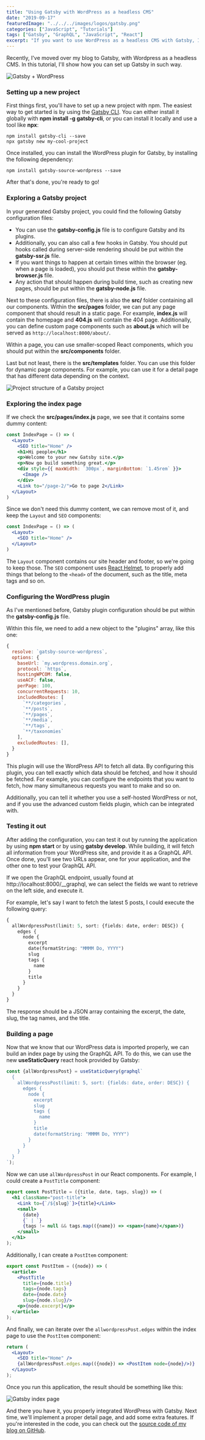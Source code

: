 ```yaml
---
title: "Using Gatsby with WordPress as a headless CMS"
date: "2019-09-17"
featuredImage: "../../../images/logos/gatsby.png"
categories: ["JavaScript", "Tutorials"]
tags: ["Gatsby", "GraphQL", "JavaScript", "React"]
excerpt: "If you want to use WordPress as a headless CMS with Gatsby, I'll demonstrate how you can achieve this in this tutorial."
---
```


Recently, I've moved over my blog to Gatsby, with Wordpress as a headless CMS. In this tutorial, I'll show how you can set up Gatsby in such way.

![Gatsby + WordPress](content/posts/2019/2019-09-17-using-gatsby-with-wordpress-as-a-headless-cms/images/gatsby-wordpress.png)

### Setting up a new project

First things first, you'll have to set up a new project with npm. The easiest way to get started is by using the [Gatsby CLI](https://www.gatsbyjs.org/docs/gatsby-cli/). You can either install it globally with **npm install -g gatsby-cli**, or you can install it locally and use a tool like **npx**:

```
npm install gatsby-cli --save
npx gatsby new my-cool-project
```

Once installed, you can install the WordPress plugin for Gatsby, by installing the following dependency:

```
npm install gatsby-source-wordpress --save
```

After that's done, you're ready to go!

### Exploring a Gatsby project

In your generated Gatsby project, you could find the following Gatsby configuration files:

- You can use the **gatsby-config.js** file is to configure Gatsby and its plugins.
- Additionally, you can also call a few hooks in Gatsby. You should put hooks called during server-side rendering should be put within the **gatsby-ssr.js** file.
- If you want things to happen at certain times within the browser (eg. when a page is loaded), you should put these within the **gatsby-browser.js** file.
- Any action that should happen during build time, such as creating new pages, should be put within the **gatsby-node.js** file.

Next to these configuration files, there is also the **src/** folder containing all our components. Within the **src/pages** folder, we can put any page component that should result in a static page. For example, **index.js** will contain the homepage and **404.js** will contain the 404 page. Additionally, you can define custom page components such as **about.js** which will be served as `http://localhost:8000/about/`.

Within a page, you can use smaller-scoped React components, which you should put within the **src/components** folder.

Last but not least, there is the **src/templates** folder. You can use this folder for dynamic page components. For example, you can use it for a detail page that has different data depending on the context.

![Project structure of a Gatsby project](content/posts/2019/2019-09-17-using-gatsby-with-wordpress-as-a-headless-cms/images/Screenshot-2019-08-26-18.39.23.png)

### Exploring the index page

If we check the **src/pages/index.js** page, we see that it contains some dummy content:

```jsx
const IndexPage = () => (
  <Layout>
    <SEO title="Home" />
    <h1>Hi people</h1>
    <p>Welcome to your new Gatsby site.</p>
    <p>Now go build something great.</p>
    <div style={{ maxWidth: `300px`, marginBottom: `1.45rem` }}>
      <Image />
    </div>
    <Link to="/page-2/">Go to page 2</Link>
  </Layout>
)
```

Since we don't need this dummy content, we can remove most of it, and keep the `Layout` and `SEO` components:

```jsx
const IndexPage = () => (
  <Layout>
    <SEO title="Home" />
  </Layout>
)
```

The `Layout` component contains our site header and footer, so we're going to keep those. The `SEO` component uses [React Helmet](https://github.com/nfl/react-helmet), to properly add things that belong to the `<head>` of the document, such as the title, meta tags and so on.

### Configuring the WordPress plugin

As I've mentioned before, Gatsby plugin configuration should be put within the **gatsby-config.js** file.

Within this file, we need to add a new object to the "plugins" array, like this one:

```javascript
{
  resolve: `gatsby-source-wordpress`,
  options: {
    baseUrl: `my.wordpress.domain.org`,
    protocol: `https`,
    hostingWPCOM: false,
    useACF: false,
    perPage: 100,
    concurrentRequests: 10,
    includedRoutes: [
      `**/categories`,
      `**/posts`,
      `**/pages`,
      `**/media`,
      `**/tags`,
      `**/taxonomies`
    ],
    excludedRoutes: [],
  }
}
```

This plugin will use the WordPress API to fetch all data. By configuring this plugin, you can tell exactly which data should be fetched, and how it should be fetched. For example, you can configure the endpoints that you want to fetch, how many simultaneous requests you want to make and so on.

Additionally, you can tell it whether you use a self-hosted WordPress or not, and if you use the advanced custom fields plugin, which can be integrated with.

### Testing it out

After adding the configuration, you can test it out by running the application by using **npm start** or by using **gatsby develop**. While building, it will fetch all information from your WordPress site, and provide it as a GraphQL API. Once done, you'll see two URLs appear, one for your application, and the other one to test your GraphQL API.

If we open the GraphQL endpoint, usually found at http://localhost:8000/\_\_graphql, we can select the fields we want to retrieve on the left side, and execute it.

For example, let's say I want to fetch the latest 5 posts, I could execute the following query:

```graphql
{
  allWordpressPost(limit: 5, sort: {fields: date, order: DESC}) {
    edges {
      node {
        excerpt
        date(formatString: "MMMM Do, YYYY")
        slug
        tags {
          name
        }
        title
      }
    }
  }
}

```

The response should be a JSON array containing the excerpt, the date, slug, the tag names, and the title.

### Building a page

Now that we know that our WordPress data is imported properly, we can build an index page by using the GraphQL API. To do this, we can use the new **useStaticQuery** react hook provided by Gatsby:

```javascript
const {allWordpressPost} = useStaticQuery(graphql`
  {
    allWordpressPost(limit: 5, sort: {fields: date, order: DESC}) {
      edges {
        node {
          excerpt
          slug
          tags {
            name
          }
          title
          date(formatString: "MMMM Do, YYYY")
        }
      }
    }
  }
`);
```

Now we can use `allWordpressPost` in our React components. For example, I could create a `PostTitle` component:

```jsx
export const PostTitle = ({title, date, tags, slug}) => (
  <h1 className="post-title">
    <Link to={`/${slug}`}>{title}</Link>
    <small>
      {date}
      {` | `}
      {tags != null && tags.map(({name}) => <span>{name}</span>)}
    </small>
  </h1>
);
```

Additionally, I can create a `PostItem` component:

```jsx
export const PostItem = ({node}) => (
  <article>
    <PostTitle
      title={node.title}
      tags={node.tags}
      date={node.date}
      slug={node.slug}/>
    <p>{node.excerpt}</p>
  </article>
);
```

And finally, we can iterate over the `allwordpressPost.edges` within the index page to use the `PostItem` component:

```jsx
return (
  <Layout>
    <SEO title="Home" />
    {allWordpressPost.edges.map(({node}) => <PostItem node={node}/>)}
  </Layout>
);
```

Once you run this application, the result should be something like this:

![Gatsby index page](content/posts/2019/2019-09-17-using-gatsby-with-wordpress-as-a-headless-cms/images/Screenshot-2019-08-26-18.08.14-e1566835753557.png)

And there you have it, you properly integrated WordPress with Gatsby. Next time, we'll implement a proper detail page, and add some extra features. If you're interested in the code, you can check out the [source code of my blog on GitHub](https://github.com/g00glen00b/gatsby-blog).
